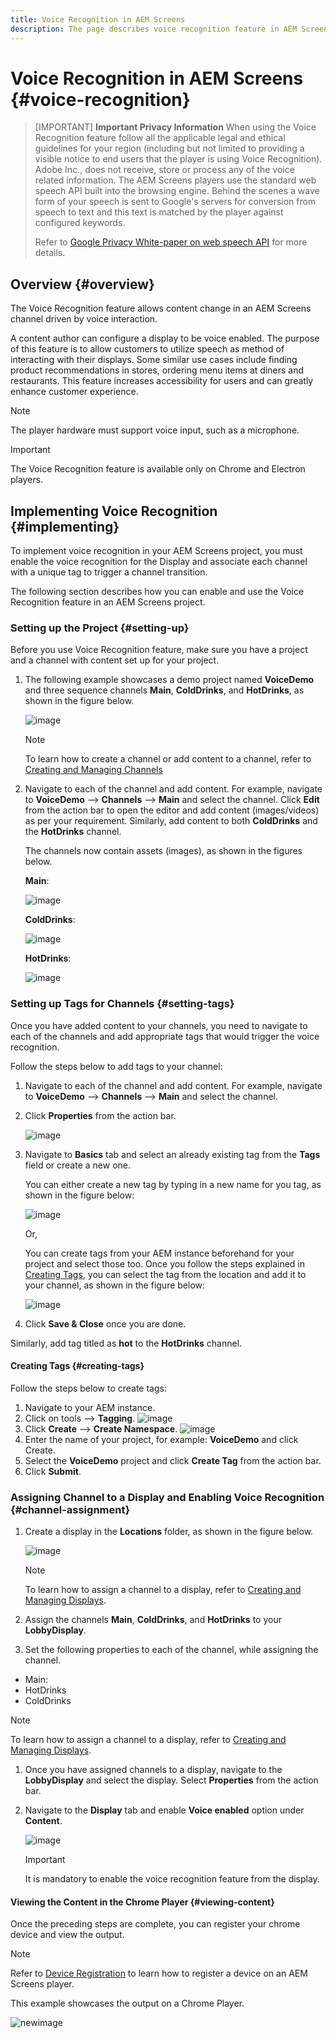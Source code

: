 ```yaml
---
title: Voice Recognition in AEM Screens
description: The page describes voice recognition feature in AEM Screens.
---
```


# Voice Recognition in AEM Screens {#voice-recognition}

>[IMPORTANT]
>**Important Privacy Information**
>When using the Voice Recognition feature follow all the applicable legal and ethical guidelines for your region (including but not limited to providing a visible notice to end users that the player is using Voice Recognition). Adobe Inc., does not receive, store or process any of the voice related information. The AEM Screens players use the standard web speech API built into the browsing engine. Behind the scenes a wave form of your speech is sent to Google's servers for conversion from speech to text and this text is matched by the player against configured keywords. 
>
>Refer to [Google Privacy White-paper on web speech API](https://www.google.com/chrome/privacy/whitepaper.html#speech) for more details.


## Overview {#overview}

The Voice Recognition feature allows content change in an AEM Screens channel driven by voice interaction.

A content author can configure a display to be voice enabled. The purpose of this feature is to allow customers to utilize speech as method of interacting with their displays. Some similar use cases include finding product recommendations in stores, ordering menu items at diners and restaurants. This feature increases accessibility for users and can greatly enhance customer experience. 


>[!NOTE]
>The player hardware must support voice input, such as a microphone.

>[!IMPORTANT]
> The Voice Recognition feature is available only on Chrome and Electron players.

## Implementing Voice Recognition {#implementing}


To implement voice recognition in your AEM Screens project, you must enable the voice recognition for the Display and associate each channel with a unique tag to trigger a channel transition.

The following section describes how you can enable and use the Voice Recognition feature in an AEM Screens project.

### Setting up the Project {#setting-up}

Before you use Voice Recognition feature, make sure you have a project and a channel with content set up for your project.

1. The following example showcases a demo project named **VoiceDemo** and three sequence channels **Main**, **ColdDrinks**, and **HotDrinks**, as shown in the figure below.

   ![image](assets/voice-recognition/vr-1.png)

   >[!NOTE]
   >
   >To learn how to create a channel or add content to a channel, refer to [Creating and Managing Channels](/help/user-guide/managing-channels.md)

1. Navigate to each of the channel and add content. For example, navigate to **VoiceDemo** --> **Channels** --> **Main** and select the channel. Click **Edit** from the action bar to open the editor and add content (images/videos) as per your requirement. Similarly, add content to both **ColdDrinks** and  the **HotDrinks** channel.

   The channels now contain assets (images), as shown in the figures below.

   **Main**:

   ![image](assets/voice-recognition/vr-4.png)

   **ColdDrinks**:

   ![image](assets/voice-recognition/vr-3.png)
   
   **HotDrinks**:

   ![image](assets/voice-recognition/vr-2.png)

### Setting up Tags for Channels {#setting-tags}

Once you have added content to your channels, you need to navigate to each of the channels and add appropriate tags that would trigger the voice recognition.

Follow the steps below to add tags to your channel:

1. Navigate to each of the channel and add content. For example, navigate to **VoiceDemo** --> **Channels** --> **Main** and select the channel.

1. Click **Properties** from the action bar.

   ![image](assets/voice-recognition/vr-5.png)
   
1. Navigate to **Basics** tab and select an already existing tag from the **Tags** field or create a new one.

   You can either create a new tag by typing in a new name for you tag, as shown in the figure below:

   ![image](assets/voice-recognition/vr-6.png)

   Or,

   You can create tags from your AEM instance beforehand for your project and select those too. Once you follow the steps explained in [Creating Tags](#creating-tags), you can select the tag from the location and add it to your channel, as shown in the figure below:

   ![image](assets/voice-recognition/vr-tag1.png)

1. Click **Save & Close** once you are done.

Similarly, add tag titled as **hot** to the **HotDrinks** channel.

#### Creating Tags {#creating-tags}   
   
Follow the steps below to create tags:

   1. Navigate to your AEM instance.
   1. Click on tools --> **Tagging**.
         ![image](assets/voice-recognition/vr-7.png)
   1. Click **Create** --> **Create Namespace**.
         ![image](assets/voice-recognition/vr-7.png)
   1. Enter the name of your project, for example: **VoiceDemo** and click Create.
   1. Select the **VoiceDemo** project and click **Create Tag** from the action bar.
1. Click **Submit**.


### Assigning Channel to a Display and Enabling Voice Recognition {#channel-assignment}

1. Create a display in the **Locations** folder, as shown in the figure below.

   ![image](assets/voice-recognition/vr-loc.png)

   >[!NOTE]
   >To learn how to assign a channel to a display, refer to [Creating and Managing Displays](/help/user-guide/managing-displays.md).
   
1. Assign the channels **Main**, **ColdDrinks**, and **HotDrinks** to your **LobbyDisplay**.
  
1. Set the following properties to each of the channel, while assigning the channel.

  * Main:
  * HotDrinks
  * ColdDrinks


   >[!NOTE]
   >
   >To learn how to assign a channel to a display, refer to [Creating and Managing Displays](/help/user-guide/managing-displays.md).

1. Once you have assigned channels to a display, navigate to the **LobbyDisplay** and select the display. Select **Properties** from the action bar.

1. Navigate to the **Display** tab and enable **Voice enabled** option under **Content**.

   ![image](assets/voice-recognition/vr-disp.png)

      >[!IMPORTANT]
      >It is mandatory to enable the voice recognition feature from the display.

#### Viewing the Content in the Chrome Player {#viewing-content}

Once the preceding steps are complete,  you can register your chrome device and view the output.

>[!NOTE]
>Refer to [Device Registration](device-registration.md) to learn how to register a device on an AEM Screens player.

This example showcases the output on a Chrome Player.

![newimage](assets/voice-recognition/voice-video.gif)












